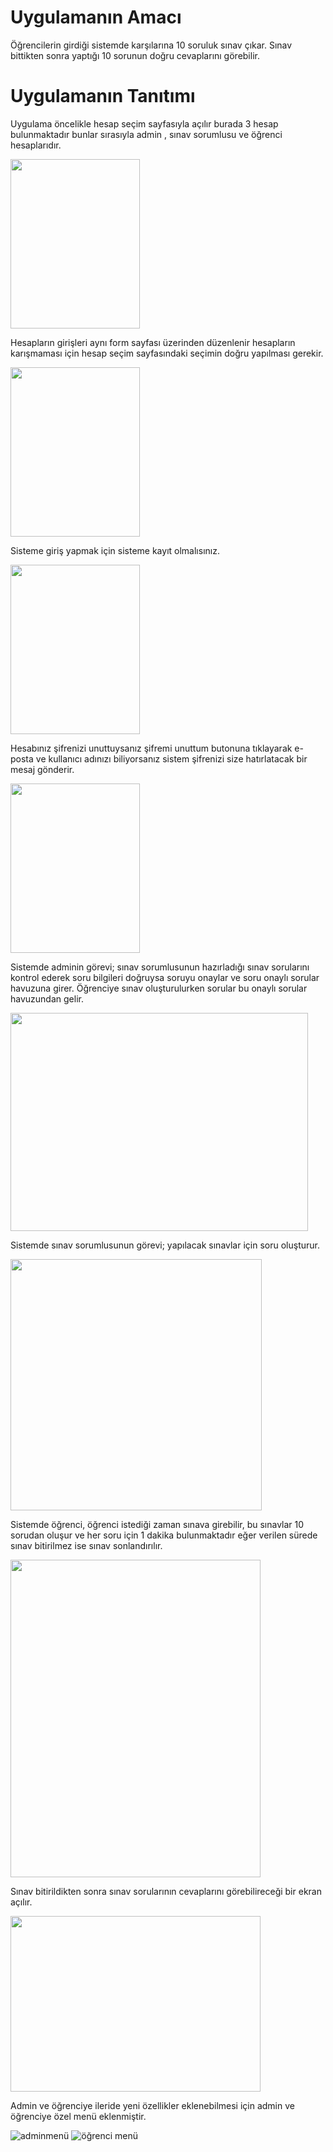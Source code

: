 # Uygulamanın Amacı
Öğrencilerin girdiği sistemde karşılarına 10 soruluk sınav çıkar. Sınav bittikten sonra yaptığı 10 sorunun doğru cevaplarını görebilir.

# Uygulamanın Tanıtımı
Uygulama öncelikle  hesap seçim sayfasıyla açılır burada 3 hesap bulunmaktadır bunlar sırasıyla admin , sınav sorumlusu ve öğrenci hesaplarıdır.

<img src = "https://user-images.githubusercontent.com/79158705/168589132-b45a5196-11c5-457b-bfd2-7b3a93145bb0.png" width=207 height=271>

Hesapların girişleri aynı form sayfası üzerinden düzenlenir hesapların karışmaması için hesap seçim sayfasındaki seçimin doğru yapılması gerekir.

<img src = "https://user-images.githubusercontent.com/79158705/168590347-b24105a1-8e9e-4392-a46a-3ec8272a8ea7.png" width=207 height=271>

Sisteme giriş yapmak için sisteme kayıt olmalısınız.

<img src = "https://user-images.githubusercontent.com/79158705/168590868-23d5c240-3a47-4cc3-9b04-69429bad38b3.png" width=207 height=271>

Hesabınız şifrenizi unuttuysanız şifremi unuttum butonuna tıklayarak e-posta ve kullanıcı adınızı biliyorsanız sistem şifrenizi size hatırlatacak bir mesaj gönderir.

<img src = "https://user-images.githubusercontent.com/79158705/168591145-050b8cc1-4b81-4c18-812c-cc8a30833da3.png" width=207 height=271>

Sistemde adminin görevi; sınav sorumlusunun hazırladığı sınav sorularını kontrol ederek soru bilgileri doğruysa soruyu onaylar ve soru onaylı sorular havuzuna girer. Öğrenciye sınav oluşturulurken sorular bu onaylı sorular havuzundan gelir.

<img src = "https://user-images.githubusercontent.com/79158705/168589314-826876de-feae-4eaf-bda1-703f31fc1684.png" width=476 height=349>

Sistemde sınav sorumlusunun görevi; yapılacak sınavlar için soru oluşturur.

<img src = "https://user-images.githubusercontent.com/79158705/168589702-7e9d30b8-00ac-465f-9e30-281a282c78cc.png" width=402 height=402>

Sistemde öğrenci, öğrenci istediği zaman sınava girebilir, bu sınavlar 10 sorudan oluşur ve her soru için 1 dakika bulunmaktadır eğer verilen sürede sınav bitirilmez ise sınav sonlandırılır.

<img src = "https://user-images.githubusercontent.com/79158705/168589869-29bffeae-4bc7-4a98-8b83-cd13abe86f29.png" width=400 height=508>

Sınav bitirildikten sonra sınav sorularının cevaplarını görebilireceği bir ekran açılır.

<img src = "https://user-images.githubusercontent.com/79158705/168589989-61728f83-e0b3-4ceb-aa97-b01ddcaf30fb.png" width=400 height=281>

Admin ve öğrenciye ileride yeni özellikler eklenebilmesi için admin ve öğrenciye özel menü eklenmiştir.

![adminmenü](https://user-images.githubusercontent.com/79158705/168593991-ab6fc48c-c202-41ea-bfe0-b6c749c18fe3.png)
![öğrenci menü](https://user-images.githubusercontent.com/79158705/168594026-e4685c1a-0b66-49dc-85b3-a15030e367a3.png)



